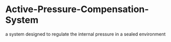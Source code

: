 # Active-Pressure-Compensation-System
a system designed to regulate the internal pressure in a sealed environment
